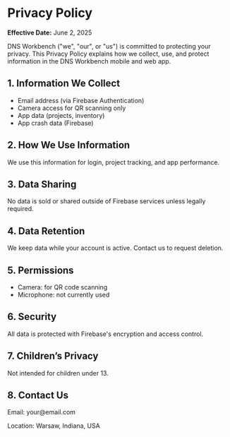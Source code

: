 <!DOCTYPE html>
<html>
<head>
  <title>DNS Workbench - Privacy Policy</title>
</head>
<body>
  <h1>Privacy Policy</h1>
  <p><strong>Effective Date:</strong> June 2, 2025</p>
  <p>DNS Workbench ("we", "our", or "us") is committed to protecting your privacy. This Privacy Policy explains how we collect, use, and protect information in the DNS Workbench mobile and web app.</p>

  <h2>1. Information We Collect</h2>
  <ul>
    <li>Email address (via Firebase Authentication)</li>
    <li>Camera access for QR scanning only</li>
    <li>App data (projects, inventory)</li>
    <li>App crash data (Firebase)</li>
  </ul>

  <h2>2. How We Use Information</h2>
  <p>We use this information for login, project tracking, and app performance.</p>

  <h2>3. Data Sharing</h2>
  <p>No data is sold or shared outside of Firebase services unless legally required.</p>

  <h2>4. Data Retention</h2>
  <p>We keep data while your account is active. Contact us to request deletion.</p>

  <h2>5. Permissions</h2>
  <ul>
    <li>Camera: for QR code scanning</li>
    <li>Microphone: not currently used</li>
  </ul>

  <h2>6. Security</h2>
  <p>All data is protected with Firebase's encryption and access control.</p>

  <h2>7. Children’s Privacy</h2>
  <p>Not intended for children under 13.</p>

  <h2>8. Contact Us</h2>
  <p>Email: your@email.com</p>
  <p>Location: Warsaw, Indiana, USA</p>
</body>
</html>
